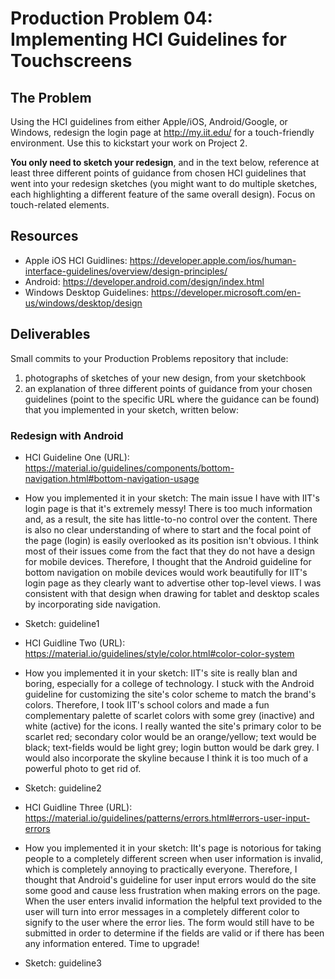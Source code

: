 # Production Problem 04: Implementing HCI Guidelines for Touchscreens

## The Problem

Using the HCI guidelines from either Apple/iOS, Android/Google, or Windows, redesign the login page at
http://my.iit.edu/ for a touch-friendly environment. Use this to kickstart your work on Project 2.

**You only need to sketch your redesign**, and in the text below, reference at least three different
points of guidance from chosen HCI guidelines that went into your redesign sketches (you might
want to do multiple sketches, each highlighting a different feature of the same overall design).
Focus on touch-related elements.

## Resources

* Apple iOS HCI Guidlines:
  https://developer.apple.com/ios/human-interface-guidelines/overview/design-principles/
* Android:
  https://developer.android.com/design/index.html
* Windows Desktop Guidelines:
  https://developer.microsoft.com/en-us/windows/desktop/design

## Deliverables

Small commits to your Production Problems repository that include:

1) photographs of sketches of your new design, from your sketchbook
2) an explanation of three different points of guidance from your chosen guidelines (point to the
   specific URL where the guidance can be found) that you implemented in your sketch, written below:

### Redesign with Android

* HCI Guideline One (URL):  https://material.io/guidelines/components/bottom-navigation.html#bottom-navigation-usage
* How you implemented it in your sketch:  The main issue I have with IIT's login
page is that it's extremely messy! There is too much information and, as a
result, the site has little-to-no control over the content. There is also no
clear understanding of where to start and the focal point of the page (login) is
easily overlooked as its position isn't obvious. I think most of their issues
come from the fact that they do not have a design for mobile devices. Therefore,
I thought that the Android guideline for bottom navigation on mobile devices
would work beautifully for IIT's login page as they clearly want to advertise
other top-level views. I was consistent with that design when drawing for tablet
and desktop scales by incorporating side navigation.
* Sketch:  guideline1

* HCI Guidline Two (URL):  https://material.io/guidelines/style/color.html#color-color-system
* How you implemented it in your sketch:  IIT's site is really blan and boring,
especially for a college of technology. I stuck with the Android guideline for
customizing the site's color scheme to match the brand's colors. Therefore, I
took IIT's school colors and made a fun complementary palette of scarlet
colors with some grey (inactive) and white (active) for the icons. I really
wanted the site's primary color to be scarlet red; secondary color would be an
orange/yellow; text would be black; text-fields would be light grey; login
button would be dark grey. I would also incorporate the skyline because I
think it is too much of a powerful photo to get rid of.
* Sketch:  guideline2

* HCI Guidline Three (URL):  https://material.io/guidelines/patterns/errors.html#errors-user-input-errors
* How you implemented it in your sketch:  IIt's page is notorious for taking
people to a completely different screen when user information is invalid,
which is completely annoying to practically everyone. Therefore, I thought
that Android's guideline for user input errors would do the site some good and
cause less frustration when making errors on the page. When the user enters
invalid information the helpful text provided to the user will turn into error
messages in a completely different color to signify to the user where the
error lies. The form would still have to be submitted in order to determine if
the fields are valid or if there has been any information entered. Time to
upgrade!
* Sketch:  guideline3
